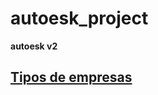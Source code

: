 # autoesk_project
**autoesk v2** 
## [Tipos de empresas](https://www.oobj.com.br/bc/article/qual-a-classifica%C3%A7%C3%A3o-dos-benefici%C3%A1rios-de-acordo-com-porte-de-empresa-387.html)
